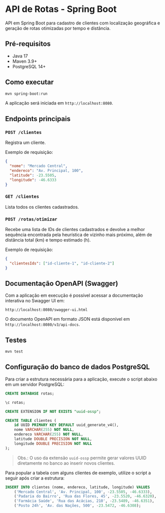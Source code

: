 # API de Rotas - Spring Boot

API em Spring Boot para cadastro de clientes com localização geográfica e geração de rotas otimizadas por tempo e distância.

## Pré-requisitos
- Java 17
- Maven 3.9+
- PostgreSQL 14+

## Como executar
```bash
mvn spring-boot:run
```
A aplicação será iniciada em `http://localhost:8080`.

## Endpoints principais
### `POST /clientes`
Registra um cliente.

Exemplo de requisição:
```json
{
  "nome": "Mercado Central",
  "endereco": "Av. Principal, 100",
  "latitude": -23.5505,
  "longitude": -46.6333
}
```

### `GET /clientes`
Lista todos os clientes cadastrados.

### `POST /rotas/otimizar`
Recebe uma lista de IDs de clientes cadastrados e devolve a melhor sequência encontrada pela heurística de vizinho mais próximo, além de distância total (km) e tempo estimado (h).

Exemplo de requisição:
```json
{
  "clientesIds": ["id-cliente-1", "id-cliente-2"]
}
```

## Documentação OpenAPI (Swagger)

Com a aplicação em execução é possível acessar a documentação interativa no Swagger UI em:

```
http://localhost:8080/swagger-ui.html
```

O documento OpenAPI em formato JSON está disponível em `http://localhost:8080/v3/api-docs`.

## Testes
```bash
mvn test
```

## Configuração do banco de dados PostgreSQL

Para criar a estrutura necessária para a aplicação, execute o script abaixo em um servidor PostgreSQL:

```sql
CREATE DATABASE rotas;

\c rotas;

CREATE EXTENSION IF NOT EXISTS "uuid-ossp";

CREATE TABLE clientes (
    id UUID PRIMARY KEY DEFAULT uuid_generate_v4(),
    nome VARCHAR(255) NOT NULL,
    endereco VARCHAR(255) NOT NULL,
    latitude DOUBLE PRECISION NOT NULL,
    longitude DOUBLE PRECISION NOT NULL
);
```

> Obs.: O uso da extensão `uuid-ossp` permite gerar valores UUID diretamente no banco ao inserir novos clientes.

Para popular a tabela com alguns clientes de exemplo, utilize o script a seguir após criar a estrutura:

```sql
INSERT INTO clientes (nome, endereco, latitude, longitude) VALUES
    ('Mercado Central', 'Av. Principal, 100', -23.5505, -46.6333),
    ('Padaria do Bairro', 'Rua das Flores, 45', -23.5520, -46.6320),
    ('Farmácia Saúde', 'Rua das Acácias, 210', -23.5489, -46.6351),
    ('Posto 24h', 'Av. das Nações, 500', -23.5472, -46.6308);
```
